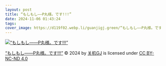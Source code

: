 ```yaml
---
layout: post
title: “もしもし——P丸様。です!!!”
date: 2024-11-06 01:43:24
tags:
cover_image: https://d119f02.webp.li/guanjigj.green/“もしもし——P丸様。です!!!”.webp
---
```


[![“もしもし——P丸様。です!!!”](https://d119f02.webp.li/guanjigj.green/“もしもし——P丸様。です!!!”.webp)](https://rclone.cosec.moe/guanjigj.green/“もしもし——P丸様。です!!!”.webp)

[“もしもし——P丸様。です!!!”](https://guanjigj.green/“もしもし——P丸様。です!!!”) © 2024 by [关机GJ](https://guanjigj.green) is licensed under [CC BY-NC-ND 4.0](https://creativecommons.org/licenses/by-nc-nd/4.0/)